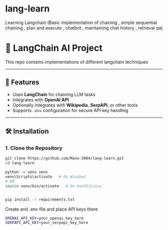 # lang-learn
Learning Langchain (Basic implementation of chaining , simple sequential chaining , plan and execute , chatbot , maintaining chat history , retrieval qa)


# 🧠 LangChain AI Project

This repo contains implementations of different langchain techniques

---

## 🚀 Features

- Uses **LangChain** for chaining LLM tasks
- Integrates with **OpenAI API**
- Optionally integrates with **Wikipedia**, **SerpAPI**, or other tools
- Supports `.env` configuration for secure API key handling

---

## 🛠️ Installation

### 1. Clone the Repository

```bash
git clone https://github.com/Manu-2004/lang-learn.git
cd lang-learn

python -m venv venv
venv\Scripts\activate   # On Windows
# OR
source venv/bin/activate   # On macOS/Linux


pip install -r requirements.txt
```

Create and .env file and place API keys there
```bash
OPENAI_API_KEY=your_openai_key_here
SERPAPI_API_KEY=your_serpapi_key_here
```




